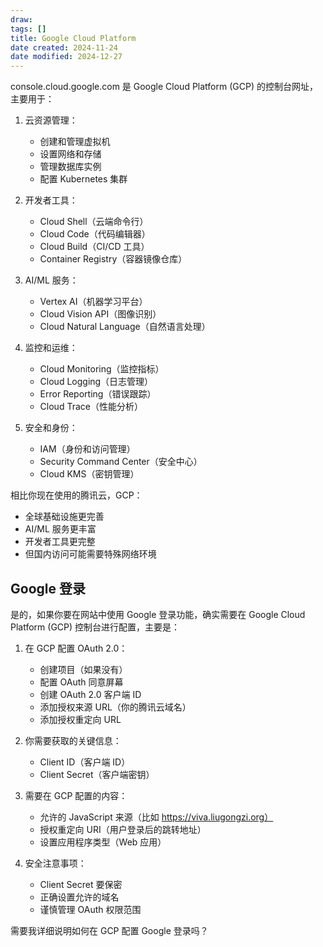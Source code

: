 ```yaml
---
draw:
tags: []
title: Google Cloud Platform
date created: 2024-11-24
date modified: 2024-12-27
---
```


console.cloud.google.com 是 Google Cloud Platform (GCP) 的控制台网址，主要用于：

1. 云资源管理：
   - 创建和管理虚拟机
   - 设置网络和存储
   - 管理数据库实例
   - 配置 Kubernetes 集群

2. 开发者工具：
   - Cloud Shell（云端命令行）
   - Cloud Code（代码编辑器）
   - Cloud Build（CI/CD 工具）
   - Container Registry（容器镜像仓库）

3. AI/ML 服务：
   - Vertex AI（机器学习平台）
   - Cloud Vision API（图像识别）
   - Cloud Natural Language（自然语言处理）

4. 监控和运维：
   - Cloud Monitoring（监控指标）
   - Cloud Logging（日志管理）
   - Error Reporting（错误跟踪）
   - Cloud Trace（性能分析）

5. 安全和身份：
   - IAM（身份和访问管理）
   - Security Command Center（安全中心）
   - Cloud KMS（密钥管理）

相比你现在使用的腾讯云，GCP：

- 全球基础设施更完善
- AI/ML 服务更丰富
- 开发者工具更完整
- 但国内访问可能需要特殊网络环境

## Google 登录

是的，如果你要在网站中使用 Google 登录功能，确实需要在 Google Cloud Platform (GCP) 控制台进行配置，主要是：

1. 在 GCP 配置 OAuth 2.0：
   - 创建项目（如果没有）
   - 配置 OAuth 同意屏幕
   - 创建 OAuth 2.0 客户端 ID
   - 添加授权来源 URL（你的腾讯云域名）
   - 添加授权重定向 URL

2. 你需要获取的关键信息：
   - Client ID（客户端 ID）
   - Client Secret（客户端密钥）
   
3. 需要在 GCP 配置的内容：
   - 允许的 JavaScript 来源（比如 https://viva.liugongzi.org）
   - 授权重定向 URI（用户登录后的跳转地址）
   - 设置应用程序类型（Web 应用）

4. 安全注意事项：
   - Client Secret 要保密
   - 正确设置允许的域名
   - 谨慎管理 OAuth 权限范围

需要我详细说明如何在 GCP 配置 Google 登录吗？
